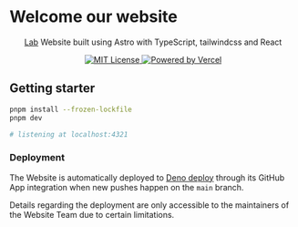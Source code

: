 # Welcome our website

<p align="center">
  <a href="https://with-lab-web.deno.dev/">Lab</a> Website built using Astro with TypeScript, tailwindcss and React
</p>

<p align="center">
  <a title="MIT License" href="LICENSE">
    <img src="https://img.shields.io/badge/license-MIT-blue" alt="MIT License" />
  </a>
  <a title="Deno deploy" href="https://deno.com/deploy">
    <picture>
      <source media="(prefers-color-scheme: dark)" srcset="https://img.shields.io/badge/powered%20by-Deno%20-white">
      <img src="https://img.shields.io/badge/powered%20by-Deno%20-white" alt="Powered by Vercel">
    </picture>
  </a>
  <br />
</p>

## Getting starter

```bash
pnpm install --frozen-lockfile
pnpm dev

# listening at localhost:4321
```

### Deployment

The Website is automatically deployed to [Deno deploy](https://deno.com/deploy) through its GitHub App integration when new pushes happen on the `main` branch.

Details regarding the deployment are only accessible to the maintainers of the Website Team due to certain limitations.
